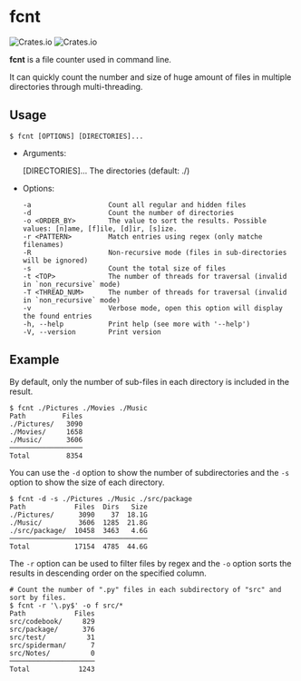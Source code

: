 # fcnt

![Crates.io](https://img.shields.io/crates/v/fcnt?color=9cf)
![Crates.io](https://img.shields.io/crates/d/fcnt?color=green&label=install)

**fcnt** is a file counter used in command line.

It can quickly count the number and size of huge amount of files in multiple directories through multi-threading.

## Usage

```shell
$ fcnt [OPTIONS] [DIRECTORIES]...
```

- Arguments:

  [DIRECTORIES]...  The directories (default: ./)

- Options:

  ```
  -a                   Count all regular and hidden files
  -d                   Count the number of directories
  -o <ORDER_BY>        The value to sort the results. Possible values: [n]ame, [f]ile, [d]ir, [s]ize.
  -r <PATTERN>         Match entries using regex (only matche filenames)
  -R                   Non-recursive mode (files in sub-directories will be ignored)
  -s                   Count the total size of files
  -t <TOP>             The number of threads for traversal (invalid in `non_recursive` mode)
  -T <THREAD_NUM>      The number of threads for traversal (invalid in `non_recursive` mode)
  -v                   Verbose mode, open this option will display the found entries
  -h, --help           Print help (see more with '--help')
  -V, --version        Print version
  ```

## Example

By default, only the number of sub-files in each directory is included in the result.

```shell
$ fcnt ./Pictures ./Movies ./Music
Path         Files
./Pictures/   3090
./Movies/     1658
./Music/      3606
──────────────────
Total         8354
```

You can use the `-d` option to show the number of subdirectories and the `-s` option to show the size of each directory.

```shell
$ fcnt -d -s ./Pictures ./Music ./src/package
Path            Files  Dirs   Size
./Pictures/      3090    37  18.1G
./Music/         3606  1285  21.8G
./src/package/  10458  3463   4.6G
──────────────────────────────────
Total           17154  4785  44.6G
```

The `-r` option can be used to filter files by regex and the `-o` option sorts the results in descending order on the specified column.

```shell
# Count the number of ".py" files in each subdirectory of "src" and sort by files.
$ fcnt -r '\.py$' -o f src/*
Path            Files
src/codebook/     829
src/package/      376
src/test/          31
src/spiderman/      7
src/Notes/          0
─────────────────────
Total            1243
```

